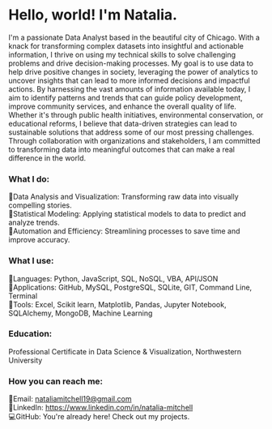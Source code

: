 # Hello, world! I'm Natalia.

I'm a passionate Data Analyst based in the beautiful city of Chicago. With a knack for transforming complex datasets into insightful and actionable information, I thrive on using my technical skills to solve challenging problems and drive decision-making processes. My goal is to use data to help drive positive changes in society, leveraging the power of analytics to uncover insights that can lead to more informed decisions and impactful actions. By harnessing the vast amounts of information available today, I aim to identify patterns and trends that can guide policy development, improve community services, and enhance the overall quality of life. Whether it's through public health initiatives, environmental conservation, or educational reforms, I believe that data-driven strategies can lead to sustainable solutions that address some of our most pressing challenges. Through collaboration with organizations and stakeholders, I am committed to transforming data into meaningful outcomes that can make a real difference in the world.

### What I do:

🔘Data Analysis and Visualization: Transforming raw data into visually compelling stories.<br>
🔘Statistical Modeling: Applying statistical models to data to predict and analyze trends.<br>
🔘Automation and Efficiency: Streamlining processes to save time and improve accuracy.<br>

### What I use:

🔘Languages: Python, JavaScript, SQL, NoSQL, VBA, API/JSON<br>
🔘Applications: GitHub, MySQL, PostgreSQL, SQLite, GIT, Command Line, Terminal<br>
🔘Tools: Excel, Scikit learn, Matplotlib, Pandas, Jupyter Notebook, SQLAlchemy, MongoDB, Machine Learning<br>

### Education: 

Professional Certificate in Data Science & Visualization, Northwestern University

### How you can reach me:

📧Email: nataliamitchell19@gmail.com<br>
🔗LinkedIn: https://www.linkedin.com/in/natalia-mitchell<br>
💻GitHub: You're already here! Check out my projects.<br>

<!---
nmitchell1219/nmitchell1219 is a ✨ special ✨ repository because its `README.md` (this file) appears on your GitHub profile.
You can click the Preview link to take a look at your changes.
--->
